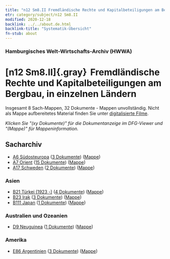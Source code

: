 ```yaml
---
title: "n12 Sm8.II Fremdländische Rechte und Kapitalbeteiligungen am Bergbau, in einzelnen Ländern"
etr: category/subject/n12 Sm8.II
modified: 2020-12-18
backlink: ../../about.de.html
backlink-title: "Systematik-Übersicht"
fn-stub: about
---
```


### Hamburgisches Welt-Wirtschafts-Archiv (HWWA)
# [n12 Sm8.II]{.gray}&#8201; Fremdländische Rechte und Kapitalbeteiligungen am Bergbau, in einzelnen Ländern&#160; 




Insgesamt 8 Sach-Mappen, 32 Dokumente - Mappen unvollständig.
Nicht als Mappe aufbereitetes Material finden Sie unter [digitalisierte Filme](/film/h1_sh).

_Klicken Sie "(xy Dokumente)" für die Dokumentanzeige im DFG-Viewer und "(Mappe)" für Mappeninformation._

## Sacharchiv



- [A6 Südosteuropa](../../../geo/about.de.html#A6) (<a href="https://dfg-viewer.de/show/?tx_dlf[id]=https://pm20.zbw.eu/mets/sh/1409xx/140900/1450xx/145092/public.mets.de.xml" target="_blank">3 Dokumente</a>) ([Mappe](http://purl.org/pressemappe20/folder/sh/140900,145092))
- [A7 Orient](../../../geo/about.de.html#A7) (<a href="https://dfg-viewer.de/show/?tx_dlf[id]=https://pm20.zbw.eu/mets/sh/1409xx/140902/1450xx/145092/public.mets.de.xml" target="_blank">15 Dokumente</a>) ([Mappe](http://purl.org/pressemappe20/folder/sh/140902,145092))
- [A17 Schweden](../../../geo/about.de.html#A17) (<a href="https://dfg-viewer.de/show/?tx_dlf[id]=https://pm20.zbw.eu/mets/sh/1409xx/140968/1450xx/145092/public.mets.de.xml" target="_blank">2 Dokumente</a>) ([Mappe](http://purl.org/pressemappe20/folder/sh/140968,145092))

### Asien

- [B21 Türkei (1923 -)](../../../geo/about.de.html#B21) (<a href="https://dfg-viewer.de/show/?tx_dlf[id]=https://pm20.zbw.eu/mets/sh/1411xx/141111/1450xx/145092/public.mets.de.xml" target="_blank">4 Dokumente</a>) ([Mappe](http://purl.org/pressemappe20/folder/sh/141111,145092))
- [B23 Irak](../../../geo/about.de.html#B23) (<a href="https://dfg-viewer.de/show/?tx_dlf[id]=https://pm20.zbw.eu/mets/sh/1411xx/141113/1450xx/145092/public.mets.de.xml" target="_blank">3 Dokumente</a>) ([Mappe](http://purl.org/pressemappe20/folder/sh/141113,145092))
- [B111 Japan](../../../geo/about.de.html#B111) (<a href="https://dfg-viewer.de/show/?tx_dlf[id]=https://pm20.zbw.eu/mets/sh/1412xx/141272/1450xx/145092/public.mets.de.xml" target="_blank">1 Dokumente</a>) ([Mappe](http://purl.org/pressemappe20/folder/sh/141272,145092))

### Australien und Ozeanien

- [D9 Neuguinea](../../../geo/about.de.html#D9) (<a href="https://dfg-viewer.de/show/?tx_dlf[id]=https://pm20.zbw.eu/mets/sh/1416xx/141600/1450xx/145092/public.mets.de.xml" target="_blank">1 Dokumente</a>) ([Mappe](http://purl.org/pressemappe20/folder/sh/141600,145092))

### Amerika

- [E86 Argentinien](../../../geo/about.de.html#E86) (<a href="https://dfg-viewer.de/show/?tx_dlf[id]=https://pm20.zbw.eu/mets/sh/1416xx/141692/1450xx/145092/public.mets.de.xml" target="_blank">3 Dokumente</a>) ([Mappe](http://purl.org/pressemappe20/folder/sh/141692,145092))


